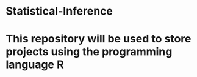 # Statistical-Inference

# This repository will be used to store projects using the programming language R
